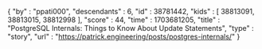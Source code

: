 {
  "by" : "ppati000",
  "descendants" : 6,
  "id" : 38781442,
  "kids" : [ 38813091, 38813015, 38812998 ],
  "score" : 44,
  "time" : 1703681205,
  "title" : "PostgreSQL Internals: Things to Know About Update Statements",
  "type" : "story",
  "url" : "https://patrick.engineering/posts/postgres-internals/"
}
